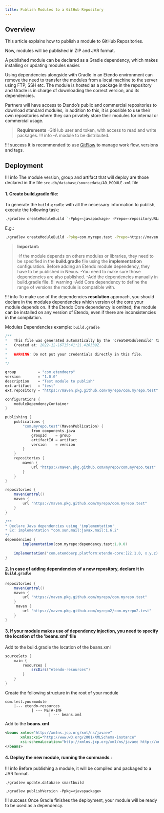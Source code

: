```yaml
---
title: Publish Modules to a GitHub Repository
---
```

## Overview

This article explains how to publish a module to GitHub Repositories.

Now, modules will be published in ZIP and JAR format.

A published module can be declared as a Gradle dependency, which makes installing or updating modules easier.

Using dependencies alongside with Gradle in an Etendo environment can remove the need to transfer the modules from a local machine to the server using FTP, SSH etc. The module is hosted as a package in the repository and  Gradle is in charge of downloading the correct version, and its dependencies.

Partners will have access to Etendo’s public and commercial repositories to download standard modules, in addition to this, it is possible to use their own repositories where they can privately store their modules for internal or commercial usage.

> **Requirements**
> -GitHub user and token, with access to read and write packages.
!!! info
    -A module to be distributed.

!!! success
    It is recommended to use [GitFlow](https://www.atlassian.com/git/tutorials/comparing-workflows/gitflow-workflow) to manage work flow, versions and tags.

## Deployment

!!! info
    The module version, group and artifact that will deploy are those declared in the file `src-db/database/sourcedata/AD_MODULE.xml` file


#### 1.  Create build.gradle file:

To generate the `build.gradle` with all the necessary information to publish, execute the following task:

``` bash
./gradlew createModuleBuild `-Ppkg=<javapackage> -Prepo=<repositoryURL> --info
```
E.g.:
``` bash
./gradlew createModuleBuild -Ppkg=com.myrepo.test -Prepo=https://maven.pkg.github.com/myrepo/com.myrepo.test --info
```

> **Important:**
> 
> -If the module depends on others modules or libraries, they need to be specified in the **build.gradle** file using the **implementation** configuration.
Before adding an Etendo module dependency, they have to be published in Nexus.
> -You need to make sure those dependencies are also published.
> -Add the dependencies manually in build.gradle file.
!!! warning
    -Add Core dependency to define the range of versions the module is compatible with.

!!! info
     To make use of the dependencies **resolution** approach, you should declare in the modules dependencies which version of the core your module depends on.
    If the Etendo Core dependency is omitted, the module can be installed on any version of Etendo, even if there are inconsistencies in the compilation.




Modules Dependencies example: `build.gradle`

```groovy
/**
*   This file was generated automatically by the 'createModuleBuild' task.
*   Created at: 2022-12-16T15:41:21.426339Z.
*
*   WARNING: Do not put your credentials directly in this file.
*
*/

group          = "com.etendoerp"
version        = "1.0.0"
description    = "Test module to publish"
ext.artifact   = "test"
ext.repository = "https://maven.pkg.github.com/myrepo/com.myrepo.test"

configurations {
    moduleDependencyContainer
}

publishing {
    publications {
        "com.myrepo.test"(MavenPublication) {
            from components.java
            groupId    = group
            artifactId = artifact
            version    = version
        }
    }
    repositories {
        maven {
            url "https://maven.pkg.github.com/myrepo/com.myrepo.test"
        }
    }
}

repositories {
    mavenCentral()
    maven {
        url "https://maven.pkg.github.com/myrepo/com.myrepo.test"
    }
}

/**
* Declare Java dependencies using 'implementation'
* Ex: implementation "com.sun.mail:javax.mail:1.6.2"
*/
dependencies {
		implementation(com.myrepo:dependency.test:1.0.0)
    
   	implementation('com.etendoerp.platform:etendo-core:[22.1.0, x.y.z)')
}

```

#### 2.  In case of adding dependencies of a new repository, declare it in `build.gradle`

```groovy
repositories {
    mavenCentral()
    maven {
        url "https://maven.pkg.github.com/myrepo/com.myrepo.test"
    }
     maven {
        url "https://maven.pkg.github.com/myrepo2/com.myrepo2.test"
    }
}
```



#### 3. If your module makes use of dependency injection, you need to specify the location of the **'beans.xml'** file

Add to the build.gradle the location of the beans.xml
``` groovy
sourceSets {
    main {
        resources {
            srcDirs("etendo-resources")
        }
    }
}
```

Create the following structure in the root of your module
``` 
com.test.yourmodule
	|--- etendo-resources
  			| --- META-INF
        			| --- beans.xml
```

Add to the **beans.xml**

``` xml
<beans xmlns="http://xmlns.jcp.org/xml/ns/javaee"
       xmlns:xsi="http://www.w3.org/2001/XMLSchema-instance"
       xsi:schemaLocation="http://xmlns.jcp.org/xml/ns/javaee http://xmlns.jcp.org/xml/ns/javaee/beans_2_0.xsd" bean-discovery-mode="all" version="2.0">
</beans>
```

#### 4.  Deploy the new module, running the commands :
!!! info
    Before publishing a module, it will be compiled and packaged to a JAR format.

```plaintext
./gradlew update.database smartbuild
```
```plaintext
./gradlew publishVersion -Ppkg=<javapackage>
```


!!! success
    Once Gradle finishes the deployment, your module will be ready to be used as a dependency.
